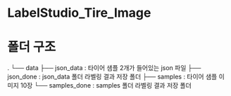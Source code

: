 # LabelStudio_Tire_Image

# 폴더 구조
.
└── data
    ├── json_data    : 타이어 샘플 2개가 들어있는 json 파일
    ├── json_done    : json_data 폴더 라벨링 결과 저장 폴더
    ├── samples      : 타이어 샘플 이미지 10장
    └── samples_done : samples 폴더 라벨링 결과 저장 폴더
